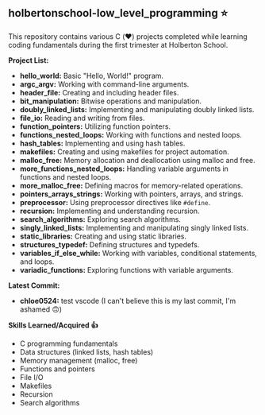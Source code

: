 ## holbertonschool-low_level_programming :star:

This repository contains various C (:heart:) projects completed while learning coding fundamentals during the first trimester at Holberton School.

**Project List:**

* **hello_world:** Basic "Hello, World!" program.
* **argc_argv:** Working with command-line arguments.
* **header_file:** Creating and including header files.
* **bit_manipulation:** Bitwise operations and manipulation.
* **doubly_linked_lists:** Implementing and manipulating doubly linked lists.
* **file_io:** Reading and writing from files.
* **function_pointers:** Utilizing function pointers.
* **functions_nested_loops:** Working with functions and nested loops.
* **hash_tables:** Implementing and using hash tables.
* **makefiles:** Creating and using makefiles for project automation.
* **malloc_free:** Memory allocation and deallocation using malloc and free.
* **more_functions_nested_loops:** Handling variable arguments in functions and nested loops.
* **more_malloc_free:** Defining macros for memory-related operations.
* **pointers_arrays_strings:** Working with pointers, arrays, and strings.
* **preprocessor:** Using preprocessor directives like `#define`.
* **recursion:** Implementing and understanding recursion.
* **search_algorithms:** Exploring search algorithms.
* **singly_linked_lists:** Implementing and manipulating singly linked lists.
* **static_libraries:** Creating and using static libraries.
* **structures_typedef:** Defining structures and typedefs.
* **variables_if_else_while:** Working with variables, conditional statements, and loops.
* **variadic_functions:** Exploring functions with variable arguments.

**Latest Commit:**

* **chloe0524:** test vscode 
(I can't believe this is my last commit, I'm ashamed :upside_down_face:)

**Skills Learned/Acquired :thumbsup:**


* C programming fundamentals
* Data structures (linked lists, hash tables)
* Memory management (malloc, free)
* Functions and pointers
* File I/O
* Makefiles
* Recursion
* Search algorithms
